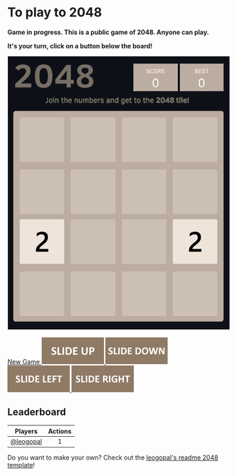 # To play to 2048

**Game in progress. This is a public game of 2048. Anyone can play.**

**It's your turn, click on a button below the board!**

<!-- 2048GameBoard -->
<img src="https://github.com/leogopal/readme-2048/blob/main/Data/gameboard.png" width="500"/>
<!-- 2048GameBoard -->

<!-- 2048GameActions -->
<a href="https://github.com/leogopal/readme-2048/issues/newgame?title=2048|newgame&body=Just+push+'Submit+new+issue'.+You+don't+need+to+do+anything+else."> New Game </a> <a href="https://github.com/leogopal/readme-2048/issues/new?title=2048|slideUp&body=Just+push+'Submit+new+issue'.+You+don't+need+to+do+anything+else."> <img src="Assets/slideUp.png"/> </a> <a href="https://github.com/leogopal/readme-2048/issues/new?title=2048|slideDown&body=Just+push+'Submit+new+issue'.+You+don't+need+to+do+anything+else."> <img src="Assets/slideDown.png"/> </a> <a href="https://github.com/leogopal/readme-2048/issues/new?title=2048|slideLeft&body=Just+push+'Submit+new+issue'.+You+don't+need+to+do+anything+else."> <img src="Assets/slideLeft.png"/> </a> <a href="https://github.com/leogopal/readme-2048/issues/new?title=2048|slideRight&body=Just+push+'Submit+new+issue'.+You+don't+need+to+do+anything+else."> <img src="Assets/slideRight.png"/> </a>
<!-- 2048GameActions -->

## Leaderboard

<!-- 2048Ranking -->
| Players | Actions |
|---------------|:---------:|
| [@leogopal](https://github.com/leogopal) | 1 |
<!-- 2048Ranking -->

Do you want to make your own? Check out the [leogopal's readme 2048 template](https://github.com/leogopal/Readme-2048)!
